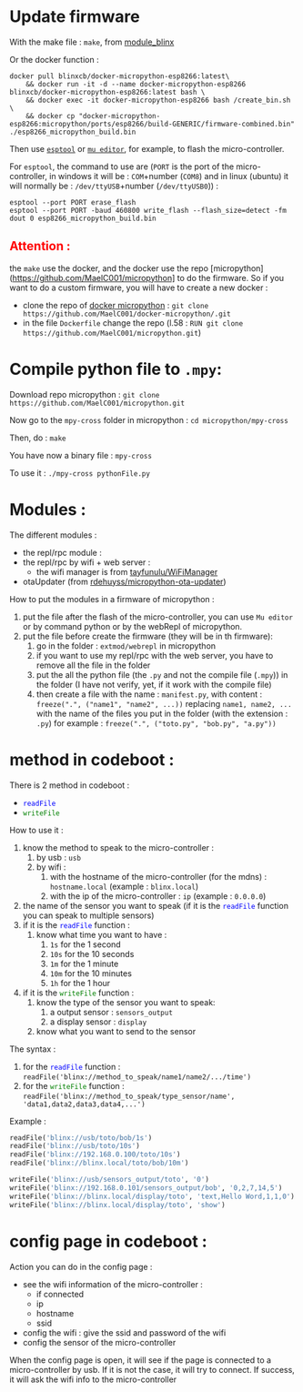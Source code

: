 <style>
    colorR{
        color: red;
    }
    colorB{
        color: blue;
    }
    colorG{
        color: green;
    }
    colorO{
        color: orange;
    }
</style>

# Update firmware
With the make file : `make`, from [module_blinx](https://github.com/MaelC001/module_blinx/)

Or the docker function :

```shell
docker pull blinxcb/docker-micropython-esp8266:latest\
    && docker run -it -d --name docker-micropython-esp8266 blinxcb/docker-micropython-esp8266:latest bash \
	&& docker exec -it docker-micropython-esp8266 bash /create_bin.sh \
    && docker cp "docker-micropython-esp8266:micropython/ports/esp8266/build-GENERIC/firmware-combined.bin" ./esp8266_micropython_build.bin
```

Then use [`esptool`](https://github.com/espressif/esptool/) or [`mu editor`](https://codewith.mu/), for example, to flash the micro-controller.

For `esptool`, the command to use are (`PORT` is the port of the micro-controller, in windows it will be : `COM`+number (`COM8`) and in linux (ubuntu) it will normally be : `/dev/ttyUSB`+number (`/dev/ttyUSB0`)) :

```shell
esptool --port PORT erase_flash
esptool --port PORT -baud 460800 write_flash --flash_size=detect -fm dout 0 esp8266_micropython_build.bin
```

## <colorR>Attention :</colorR>
the `make` use the docker, and the docker use the repo [micropython](https://github.com/MaelC001/micropython] to do the firmware.
So if you want to do a custom firmware, you will have to create a new docker :

- clone the repo of [docker micropython](https://github.com/MaelC001/docker-micropython/) : `git clone https://github.com/MaelC001/docker-micropython/.git`
- in the file `Dockerfile` change the repo (l.58 : `RUN git clone https://github.com/MaelC001/micropython.git`)

# Compile python file to `.mpy`:
Download repo micropython : `git clone https://github.com/MaelC001/micropython.git`

Now go to the `mpy-cross` folder in micropython : `cd micropython/mpy-cross`

Then, do : `make`

You have now a binary file : `mpy-cross`

To use it : `./mpy-cross pythonFile.py`

# Modules :
The different modules :

- the repl/rpc module :
- the repl/rpc by wifi + web server :
    - the wifi manager is from [tayfunulu/WiFiManager](https://github.com/tayfunulu/WiFiManager)
- otaUpdater (from [rdehuyss/micropython-ota-updater](https://github.com/rdehuyss/micropython-ota-updater))


How to put the modules in a firmware of micropython :

1. put the file after the flash of the micro-controller, you can use `Mu editor` or by command python or by the webRepl of micropython.
2. put the file before create the firmware (they will be in th firmware):
    1. go in the folder : `extmod/webrepl` in micropython
    2. if you want to use my repl/rpc with the web server, you have to remove all the file in the folder
    3. put the all the python file (the `.py` and not the compile file (`.mpy`)) in the folder
    (I have not verify, yet, if it work with the compile file)
    1. then create a file with the name : `manifest.py`, with content : `freeze(".", ("name1", "name2", ...))` replacing `name1, name2, ...` with the name of the files you put in the folder (with the extension : `.py`)
    for example : `freeze(".", ("toto.py", "bob.py", "a.py"))`


# method in codeboot :
There is 2 method in codeboot :

- <colorB>`readFile`</colorB>
- <colorG>`writeFile`</colorG>

How to use it :

1. know the method to speak to the micro-controller :
    1. by usb : `usb`
    2. by wifi :
        1. with the hostname of the micro-controller (for the mdns) : `hostname.local` (example : `blinx.local`)
        2. with the ip of the micro-controller : `ip` (example : `0.0.0.0`)
2. the name of the sensor you want to speak (if it is the <colorB>`readFile`</colorB> function you can speak to multiple sensors)
3. if it is the <colorB>`readFile`</colorB> function :
    1. know what time you want to have :
        1. `1s` for the 1 second
        2. `10s` for the 10 seconds
        3. `1m` for the 1 minute
        4. `10m` for the 10 minutes
        5. `1h` for the 1 hour
4. if it is the <colorG>`writeFile`</colorG> function :
    1. know the type of the sensor you want to speak:
        1. a output sensor : `sensors_output`
        2. a display sensor : `display`
    2. know what you want to send to the sensor


The syntax :

1. for the <colorB>`readFile`</colorB> function : `readFile('blinx://method_to_speak/name1/name2/.../time')`
2. for the <colorG>`writeFile`</colorG> function : `readFile('blinx://method_to_speak/type_sensor/name', 'data1,data2,data3,data4,...')`

Example :

```python
readFile('blinx://usb/toto/bob/1s')
readFile('blinx://usb/toto/10s')
readFile('blinx://192.168.0.100/toto/10s')
readFile('blinx://blinx.local/toto/bob/10m')

writeFile('blinx://usb/sensors_output/toto', '0')
writeFile('blinx://192.168.0.101/sensors_output/bob', '0,2,7,14,5')
writeFile('blinx://blinx.local/display/toto', 'text,Hello Word,1,1,0')
writeFile('blinx://blinx.local/display/toto', 'show')
```

# config page in codeboot :

Action you can do in the config page :

- see the wifi information of the micro-controller :
    - if connected
    - ip
    - hostname
    - ssid
- config the wifi : give the ssid and password of the wifi
- config the sensor of the micro-controller

When the config page is open, it will see if the page is connected to a micro-controller by usb. If it is not the case, it will try to connect. If success, it will ask the wifi info to the micro-controller

